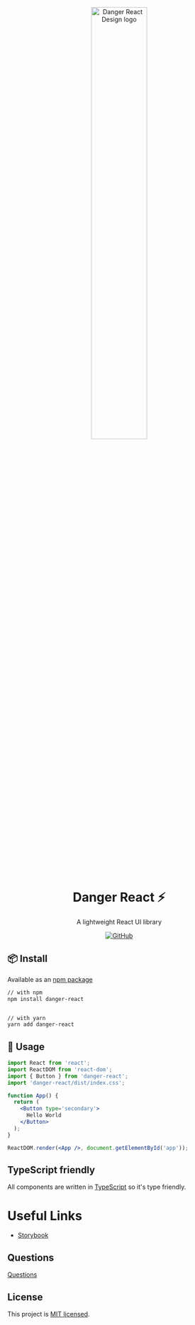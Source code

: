 
<p align="center">
  <a href="#" target="_blank" rel="noopener noreferrer">
    <img width="50%" src="https://s1.ax1x.com/2022/09/06/v7UzDS.png" alt="Danger React Design logo" />
  </a>
</p>

<div align="center">
  <h1>Danger React ⚡</h1>
  <p>A lightweight React UI library</p>
</div>

<div align="center">

[![GitHub](https://img.shields.io/github/license/chunge16/danger-react)](https://github.com/chunge16/danger-react/blob/master/LICENSE)
</div>


## 📦 Install

Available as an [npm package](https://www.npmjs.com/package/danger-react)

```bash
// with npm
npm install danger-react


// with yarn
yarn add danger-react

```


## 🔨 Usage

```jsx
import React from 'react';
import ReactDOM from 'react-dom';
import { Button } from 'danger-react';
import 'danger-react/dist/index.css';

function App() {
  return (
    <Button type='secondary'>
      Hello World
    </Button>
  );
}

ReactDOM.render(<App />, document.getElementById('app'));

```


## TypeScript friendly

All components are written in [TypeScript] so it's type friendly.

# Useful Links

* [Storybook](https://63241b444716e4a4b65a4743-gwdicmpdbw.chromatic.com/)


## Questions
[Questions](https://github.com/chunge16/danger-react/issues)


## License

This project is [MIT licensed](./LICENSE).


[vite]: https://github.com/vitejs/vite
[vite-status]: https://img.shields.io/npm/v/vite
[vite-package]: https://npmjs.com/package/vite

[vitest]: https://github.com/vitest-dev/vitest
[vitest-status]: https://img.shields.io/npm/v/vitest
[vitest-package]: https://www.npmjs.com/package/vitest

[TypeScript]: https://github.com/microsoft/TypeScript
[TypeScript-status]: https://img.shields.io/npm/v/typescript
[TypeScript-package]: https://www.npmjs.com/package/typescript

[react]: https://github.com/facebook/react
[react-status]: https://img.shields.io/npm/v/react
[react-package]: https://www.npmjs.com/package/react




